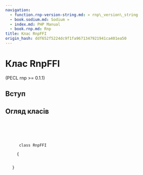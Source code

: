 ```yaml
---
navigation:
  - function.rnp-version-string.md: « rnp\_version\_string
  - book.sodium.md: Sodium »
  - index.md: PHP Manual
  - book.rnp.md: Rnp
title: Клас RnpFFI
origin_hash: ddf652f5224dc9f1fa9671347921941ca401ea50
---
```

# Клас RnpFFI

(PECL rnp >= 0.1.1)

## Вступ

## Огляд класів

```classsynopsis


    
    
     
      class RnpFFI
     
     {
    

   }
```
